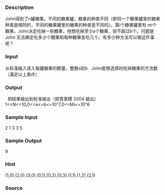 
### Description
John得到了n罐糖果。不同的糖果罐，糖果的种类不同（即同一个糖果罐里的糖果种类是相同的，不同的糖果罐里的糖果的种类是不同的）。第i个糖果罐里有 mi个糖果。John决定吃掉一些糖果，他想吃掉至少a个糖果，但不超过b个。问题是John 无法确定吃多少个糖果和每种糖果各吃几个。有多少种方法可以做这件事呢？  
  
 
### Input

从标准输入读入每罐糖果的数量，整数a到b 
 
John能够选择的吃掉糖果的方法数（满足以上条件）  
 
### Output

 
把结果输出到标准输出（把答案模 2004 输出）  
1<=N<=10,0<=a<=b<=10^7,0<=Mi<=10^6
### Sample Input
2 1 3
3
5

### Sample Output
9

### Hint
(1,0),(2,0),(3,0),(0,1),(0,2),(0,3),(1,1),(1,2),(2,1) 

### Source
